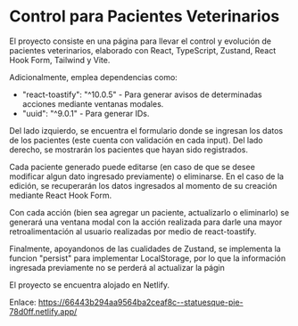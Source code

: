 # Control para Pacientes Veterinarios

El proyecto consiste en una página para llevar el control y evolución de pacientes veterinarios, elaborado con React, TypeScript, Zustand, React Hook Form, Tailwind y Vite.

Adicionalmente, emplea dependencias como:
  - "react-toastify": "^10.0.5" - Para generar avisos de determinadas acciones mediante ventanas modales.
  - "uuid": "^9.0.1" - Para generar IDs.

Del lado izquierdo, se encuentra el formulario donde se ingresan los datos de los pacientes (este cuenta con validación en cada input).
Del lado derecho, se mostrarán los pacientes que hayan sido registrados.

Cada paciente generado puede editarse (en caso de que se desee modificar algun dato ingresado previamente) o eliminarse. En el caso de la edición, se recuperarán los datos ingresados al momento de su creación mediante React Hook Form.

Con cada acción (bien sea agregar un paciente, actualizarlo o eliminarlo) se generará una ventana modal con la acción realizada para darle una mayor retroalimentación al usuario realizadas por medio de react-toastify.

Finalmente, apoyandonos de las cualidades de Zustand, se implementa la funcion "persist" para implementar LocalStorage, por lo que la información ingresada previamente no se perderá al actualizar la págin

El proyecto se encuentra alojado en Netlify.

Enlace: https://66443b294aa9564ba2ceaf8c--statuesque-pie-78d0ff.netlify.app/
